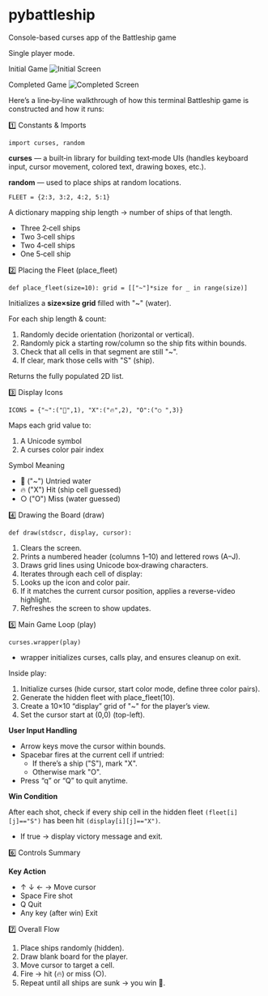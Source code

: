 # pybattleship
Console-based curses app of the Battleship game

Single player mode.

Initial Game
![Initial Screen](https://i.imgur.com/i7qzqwD.png)

Completed Game
![Completed Screen](https://i.imgur.com/yshgSI1.png)

Here’s a line‑by‑line walkthrough of how this terminal Battleship game is constructed and how it runs:

1️⃣ Constants & Imports

`import curses, random`

**curses** — a built‑in library for building text‑mode UIs (handles keyboard input, cursor movement, colored text, drawing boxes, etc.).

**random** — used to place ships at random locations.

`FLEET = {2:3, 3:2, 4:2, 5:1}`

A dictionary mapping ship length → number of ships of that length.

* Three 2‑cell ships
* Two 3‑cell ships
* Two 4‑cell ships
* One 5‑cell ship

2️⃣ Placing the Fleet (place_fleet)

`def place_fleet(size=10):
    grid = [["~"]*size for _ in range(size)]`

Initializes a **size×size grid** filled with "~" (water).

For each ship length & count:

1. Randomly decide orientation (horizontal or vertical).
1. Randomly pick a starting row/column so the ship fits within bounds.
1. Check that all cells in that segment are still "~".
1. If clear, mark those cells with "S" (ship).

Returns the fully populated 2D list.

3️⃣ Display Icons

`ICONS = {"~":("🌊",1), "X":("🔥",2), "O":("○ ",3)}`

Maps each grid value to:

1. A Unicode symbol
1. A curses color pair index

Symbol	Meaning

* 🌊 ("~")	Untried water
* 🔥 ("X")	Hit (ship cell guessed)
* ○ ("O")	Miss (water guessed)

4️⃣ Drawing the Board (draw)

`def draw(stdscr, display, cursor):`

1. Clears the screen.
1. Prints a numbered header (columns 1–10) and lettered rows (A–J).
1. Draws grid lines using Unicode box‑drawing characters.
1. Iterates through each cell of display:
1. Looks up the icon and color pair.
1. If it matches the current cursor position, applies a reverse-video highlight.
1. Refreshes the screen to show updates.

5️⃣ Main Game Loop (play)

`curses.wrapper(play)`

* wrapper initializes curses, calls play, and ensures cleanup on exit.

Inside play:

1. Initialize curses (hide cursor, start color mode, define three color pairs).
1. Generate the hidden fleet with place_fleet(10).
1. Create a 10×10 “display” grid of "~" for the player’s view.
1. Set the cursor start at (0,0) (top-left).

**User Input Handling**

* Arrow keys move the cursor within bounds.
* Spacebar fires at the current cell if untried:
	* If there’s a ship ("S"), mark "X".
	* Otherwise mark "O".
* Press “q” or “Q” to quit anytime.

**Win Condition**

After each shot, check if every ship cell in the hidden fleet `(fleet[i][j]=="S")` has been hit `(display[i][j]=="X")`.

* If true → display victory message and exit.

6️⃣ Controls Summary

**Key	Action**

* ↑ ↓ ← →	Move cursor
* Space	Fire shot
* Q	Quit
* Any key (after win)	Exit

7️⃣ Overall Flow

1. Place ships randomly (hidden).
1. Draw blank board for the player.
1. Move cursor to target a cell.
1. Fire → hit (🔥) or miss (○).
1. Repeat until all ships are sunk → you win 🎉.
